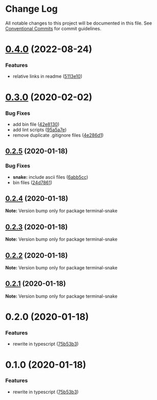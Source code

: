 # Change Log

All notable changes to this project will be documented in this file.
See [Conventional Commits](https://conventionalcommits.org) for commit guidelines.

# [0.4.0](https://github.com/thomasheyenbrock/terminal-printer/compare/v0.3.1...v0.4.0) (2022-08-24)


### Features

* relative links in readme ([5113e10](https://github.com/thomasheyenbrock/terminal-printer/commit/5113e105903e52b64fbab8753034e84317857d26))





# [0.3.0](https://github.com/thomasheyenbrock/terminal-printer/compare/v0.2.5...v0.3.0) (2020-02-02)


### Bug Fixes

* add bin file ([42e8130](https://github.com/thomasheyenbrock/terminal-printer/commit/42e8130a519e0434fcfaba77a6994a0a3c58c272))
* add lint scripts ([95a5a7e](https://github.com/thomasheyenbrock/terminal-printer/commit/95a5a7e2a0aa458cc301ca7ce2f4b720c844448d))
* remove duplicate .gitignore files ([4e286d1](https://github.com/thomasheyenbrock/terminal-printer/commit/4e286d1e76df18f26c74bb8d8f4c42fb70c08ae9))





## [0.2.5](https://github.com/thomasheyenbrock/terminal-printer/compare/v0.2.4...v0.2.5) (2020-01-18)


### Bug Fixes

* **snake:** include ascii files ([6abb5cc](https://github.com/thomasheyenbrock/terminal-printer/commit/6abb5cc35246e70f6e487dad7bce3d22966133f6))
* bin files ([24d7861](https://github.com/thomasheyenbrock/terminal-printer/commit/24d786150f7b70de24f8fda370f65c451fa78080))





## [0.2.4](https://github.com/thomasheyenbrock/terminal-printer/compare/v0.2.1...v0.2.4) (2020-01-18)

**Note:** Version bump only for package terminal-snake





## [0.2.3](https://github.com/thomasheyenbrock/terminal-printer/compare/v0.2.1...v0.2.3) (2020-01-18)

**Note:** Version bump only for package terminal-snake





## [0.2.2](https://github.com/thomasheyenbrock/terminal-printer/compare/v0.2.1...v0.2.2) (2020-01-18)

**Note:** Version bump only for package terminal-snake





## [0.2.1](https://github.com/thomasheyenbrock/terminal-printer/compare/v0.2.0...v0.2.1) (2020-01-18)

**Note:** Version bump only for package terminal-snake





# 0.2.0 (2020-01-18)


### Features

* rewrite in typescript ([75b53b3](https://github.com/thomasheyenbrock/terminal-printer/commit/75b53b3bef044d4432fa310ab44fbe81edc952e8))





# 0.1.0 (2020-01-18)


### Features

* rewrite in typescript ([75b53b3](https://github.com/thomasheyenbrock/terminal-printer/commit/75b53b3bef044d4432fa310ab44fbe81edc952e8))
